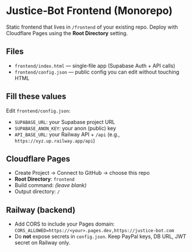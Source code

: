 # Justice‑Bot Frontend (Monorepo)
Static frontend that lives in `/frontend` of your existing repo. Deploy with Cloudflare Pages using the **Root Directory** setting.

## Files
- `frontend/index.html` — single‑file app (Supabase Auth + API calls)
- `frontend/config.json` — public config you can edit without touching HTML

## Fill these values
Edit `frontend/config.json`:
- `SUPABASE_URL`: your Supabase project URL
- `SUPABASE_ANON_KEY`: your anon (public) key
- `API_BASE_URL`: your Railway API + `/api` (e.g., `https://xyz.up.railway.app/api`)

## Cloudflare Pages
- Create Project → Connect to GitHub → choose this repo
- **Root Directory**: `frontend`
- Build command: *(leave blank)*
- Output directory: `/`

## Railway (backend)
- Add CORS to include your Pages domain: `CORS_ALLOWED=https://<your>.pages.dev,https://justice-bot.com`
- Do **not** expose secrets in `config.json`. Keep PayPal keys, DB URL, JWT secret on Railway only.
